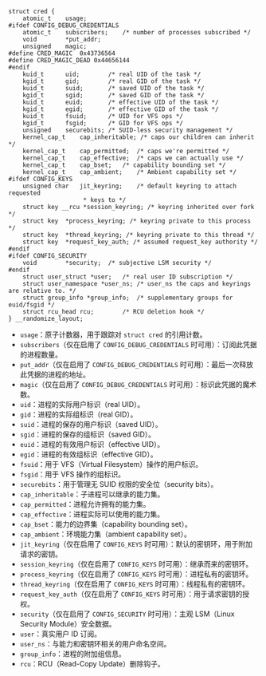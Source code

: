 ```
struct cred {
    atomic_t    usage;
#ifdef CONFIG_DEBUG_CREDENTIALS
    atomic_t    subscribers;    /* number of processes subscribed */
    void        *put_addr;
    unsigned    magic;
#define CRED_MAGIC  0x43736564
#define CRED_MAGIC_DEAD 0x44656144
#endif
    kuid_t      uid;        /* real UID of the task */
    kgid_t      gid;        /* real GID of the task */
    kuid_t      suid;       /* saved UID of the task */
    kgid_t      sgid;       /* saved GID of the task */
    kuid_t      euid;       /* effective UID of the task */
    kgid_t      egid;       /* effective GID of the task */
    kuid_t      fsuid;      /* UID for VFS ops */
    kgid_t      fsgid;      /* GID for VFS ops */
    unsigned    securebits; /* SUID-less security management */
    kernel_cap_t    cap_inheritable; /* caps our children can inherit */
    kernel_cap_t    cap_permitted;  /* caps we're permitted */
    kernel_cap_t    cap_effective;  /* caps we can actually use */
    kernel_cap_t    cap_bset;   /* capability bounding set */
    kernel_cap_t    cap_ambient;    /* Ambient capability set */
#ifdef CONFIG_KEYS
    unsigned char   jit_keyring;    /* default keyring to attach requested
                     * keys to */
    struct key __rcu *session_keyring; /* keyring inherited over fork */
    struct key  *process_keyring; /* keyring private to this process */
    struct key  *thread_keyring; /* keyring private to this thread */
    struct key  *request_key_auth; /* assumed request_key authority */
#endif
#ifdef CONFIG_SECURITY
    void        *security;  /* subjective LSM security */
#endif
    struct user_struct *user;   /* real user ID subscription */
    struct user_namespace *user_ns; /* user_ns the caps and keyrings are relative to. */
    struct group_info *group_info;  /* supplementary groups for euid/fsgid */
    struct rcu_head rcu;        /* RCU deletion hook */
} __randomize_layout;
```


* `usage`：原子计数器，用于跟踪对 `struct cred` 的引用计数。
* `subscribers`（仅在启用了 `CONFIG_DEBUG_CREDENTIALS` 时可用）：订阅此凭据的进程数量。
* `put_addr`（仅在启用了 `CONFIG_DEBUG_CREDENTIALS` 时可用）：最后一次释放此凭据的进程的地址。
* `magic`（仅在启用了 `CONFIG_DEBUG_CREDENTIALS` 时可用）：标识此凭据的魔术数。
* `uid`：进程的实际用户标识（real UID）。
* `gid`：进程的实际组标识（real GID）。
* `suid`：进程的保存的用户标识（saved UID）。
* `sgid`：进程的保存的组标识（saved GID）。
* `euid`：进程的有效用户标识（effective UID）。
* `egid`：进程的有效组标识（effective GID）。
* `fsuid`：用于 VFS（Virtual Filesystem）操作的用户标识。
* `fsgid`：用于 VFS 操作的组标识。
* `securebits`：用于管理无 SUID 权限的安全位（security bits）。
* `cap_inheritable`：子进程可以继承的能力集。
* `cap_permitted`：进程允许拥有的能力集。
* `cap_effective`：进程实际可以使用的能力集。
* `cap_bset`：能力的边界集（capability bounding set）。
* `cap_ambient`：环境能力集（ambient capability set）。
* `jit_keyring`（仅在启用了 `CONFIG_KEYS` 时可用）：默认的密钥环，用于附加请求的密钥。
* `session_keyring`（仅在启用了 `CONFIG_KEYS` 时可用）：继承而来的密钥环。
* `process_keyring`（仅在启用了 `CONFIG_KEYS` 时可用）：进程私有的密钥环。
* `thread_keyring`（仅在启用了 `CONFIG_KEYS` 时可用）：线程私有的密钥环。
* `request_key_auth`（仅在启用了 `CONFIG_KEYS` 时可用）：用于请求密钥的授权。
* `security`（仅在启用了 `CONFIG_SECURITY` 时可用）：主观 LSM（Linux Security Module）安全数据。
* `user`：真实用户 ID 订阅。
* `user_ns`：与能力和密钥环相关的用户命名空间。
* `group_info`：进程的附加组信息。
* `rcu`：RCU（Read-Copy Update）删除钩子。
